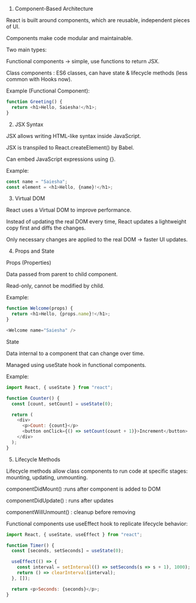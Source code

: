 1. Component-Based Architecture

React is built around components, which are reusable, independent pieces of UI.

Components make code modular and maintainable.

Two main types:

Functional components → simple, use functions to return JSX.

Class components : ES6 classes, can have state & lifecycle methods (less common with Hooks now).

Example (Functional Component):
```js
function Greeting() {
  return <h1>Hello, Saiesha!</h1>;
}
```
2. JSX Syntax

JSX allows writing HTML-like syntax inside JavaScript.

JSX is transpiled to React.createElement() by Babel.

Can embed JavaScript expressions using {}.

Example:
```js
const name = "Saiesha";
const element = <h1>Hello, {name}!</h1>;
```
3. Virtual DOM

React uses a Virtual DOM to improve performance.

Instead of updating the real DOM every time, React updates a lightweight copy first and diffs the changes.

Only necessary changes are applied to the real DOM → faster UI updates.

4. Props and State

Props (Properties)

Data passed from parent to child component.

Read-only, cannot be modified by child.

Example:
```js
function Welcome(props) {
  return <h1>Hello, {props.name}!</h1>;
}

<Welcome name="Saiesha" />
```

State

Data internal to a component that can change over time.

Managed using useState hook in functional components.

Example:
```js
import React, { useState } from "react";

function Counter() {
  const [count, setCount] = useState(0);

  return (
    <div>
      <p>Count: {count}</p>
      <button onClick={() => setCount(count + 1)}>Increment</button>
    </div>
  );
}
```
5. Lifecycle Methods

Lifecycle methods allow class components to run code at specific stages: mounting, updating, unmounting.

componentDidMount() :runs after component is added to DOM

componentDidUpdate() : runs after updates

componentWillUnmount() : cleanup before removing

Functional components use useEffect hook to replicate lifecycle behavior:
```js
import React, { useState, useEffect } from "react";

function Timer() {
  const [seconds, setSeconds] = useState(0);

  useEffect(() => {
    const interval = setInterval(() => setSeconds(s => s + 1), 1000);
    return () => clearInterval(interval); 
  }, []);

  return <p>Seconds: {seconds}</p>;
}
```